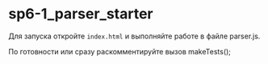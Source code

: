 # sp6-1_parser_starter

Для запуска откройте `index.html` и выполняйте работе в файле parser.js.

По готовности или сразу раскомментируйте вызов makeTests();